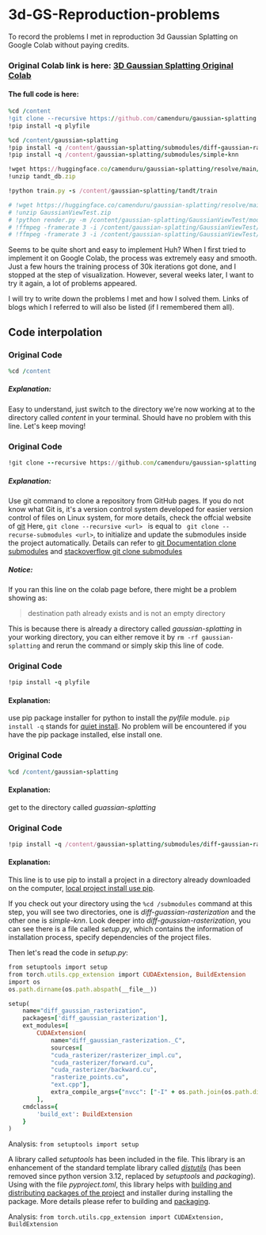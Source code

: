 # 3d-GS-Reproduction-problems
To record the problems I met in reproduction 3d Gaussian Splatting on Google Colab without paying credits.

### Original Colab link is here: [3D Gaussian Splatting Original Colab](https://colab.research.google.com/github/camenduru/gaussian-splatting-colab/blob/main/gaussian_splatting_colab.ipynb)

#### The full code is here: 
```ruby
%cd /content
!git clone --recursive https://github.com/camenduru/gaussian-splatting
!pip install -q plyfile

%cd /content/gaussian-splatting
!pip install -q /content/gaussian-splatting/submodules/diff-gaussian-rasterization
!pip install -q /content/gaussian-splatting/submodules/simple-knn

!wget https://huggingface.co/camenduru/gaussian-splatting/resolve/main/tandt_db.zip
!unzip tandt_db.zip

!python train.py -s /content/gaussian-splatting/tandt/train

# !wget https://huggingface.co/camenduru/gaussian-splatting/resolve/main/GaussianViewTest.zip
# !unzip GaussianViewTest.zip
# !python render.py -m /content/gaussian-splatting/GaussianViewTest/model
# !ffmpeg -framerate 3 -i /content/gaussian-splatting/GaussianViewTest/model/train/ours_30000/renders/%05d.png -vf "pad=ceil(iw/2)*2:ceil(ih/2)*2" -c:v libx264 -r 3 -pix_fmt yuv420p /content/renders.mp4
# !ffmpeg -framerate 3 -i /content/gaussian-splatting/GaussianViewTest/model/train/ours_30000/gt/%05d.png -vf "pad=ceil(iw/2)*2:ceil(ih/2)*2" -c:v libx264 -r 3 -pix_fmt yuv420p /content/gt.mp4 -y
```

Seems to be quite short and easy to implement Huh? When I first tried to implement it on Google Colab, the process was extremely easy and smooth. Just a few hours the training process of 30k iterations got done, and I stopped at the step of visualization. However, several weeks later, I want to try it again, a lot of problems appeared. 

I will try to write down the problems I met and how I solved them. Links of blogs which I referred to will also be listed (if I remembered them all).

## Code interpolation
### Original Code
```ruby
%cd /content
```
##### Explanation: 
Easy to understand, just switch to the directory we're now working at to the directory called _content_ in your terminal. Should have no problem with this line. Let's keep moving!

### Original Code
```ruby
!git clone --recursive https://github.com/camenduru/gaussian-splatting
```
##### Explanation: 
Use git command to clone a repository from GitHub pages. If you do not know what Git is, it's a version control system developed for easier version control of files on Linux system, for more details, check the offcial website of [git](https://git-scm.com/docs/user-manual.html) Here, ```git clone --recursive <url> ``` is equal to ``` git clone --recurse-submodules <url>```, to initialize and update the submodules inside the project automatically. Details can refer to [git Documentation clone submodules](https://git-scm.com/docs/git-clone#Documentation/git-clone.txt-code--recurse-submodulescodecodecodeemltpathspecgtem) and [stackoverflow git clone submodules](https://stackoverflow.com/questions/3796927/how-do-i-git-clone-a-repo-including-its-submodules)
##### Notice:
If you ran this line on the colab page before, there might be a problem showing as: 
> destination path already exists and is not an empty directory 

This is because there is already a directory called _gaussian-splatting_ in your working directory, you can either remove it by ```rm -rf gaussian-splatting``` and rerun the command or simply skip this line of code.

### Original Code
```ruby
!pip install -q plyfile
```
#### Explanation:
use pip package installer for python to install the _pylfile_ module. ```pip install -q``` stands for [quiet install](https://pip.pypa.io/en/stable/cli/pip/#cmdoption-q). No problem will be encountered if you have the pip package installed, else install one.

### Original Code
```ruby
%cd /content/gaussian-splatting
```
#### Explanation:
get to the directory called _guassian-splatting_

### Original Code
```ruby
!pip install -q /content/gaussian-splatting/submodules/diff-gaussian-rasterization
```
#### Explanation:
This line is to use pip to install a project in a directory already downloaded on the computer, [local project install use pip](https://pip.pypa.io/en/stable/topics/local-project-installs/).  

If you check out your directory using the ```%cd /submodules``` command at this step, you will see two directories, one is _diff-guassian-rasterization_ and the other one is _simple-knn_. 
Look deeper into _diff-gaussian-rasterization_, you can see there is a file called _setup.py_, which contains the information of installation process, specify dependencies of the project files. 

Then let's read the code in _setup.py_:
```ruby
from setuptools import setup
from torch.utils.cpp_extension import CUDAExtension, BuildExtension
import os
os.path.dirname(os.path.abspath(__file__))

setup(
    name="diff_gaussian_rasterization",
    packages=['diff_gaussian_rasterization'],
    ext_modules=[
        CUDAExtension(
            name="diff_gaussian_rasterization._C",
            sources=[
            "cuda_rasterizer/rasterizer_impl.cu",
            "cuda_rasterizer/forward.cu",
            "cuda_rasterizer/backward.cu",
            "rasterize_points.cu",
            "ext.cpp"],
            extra_compile_args={"nvcc": ["-I" + os.path.join(os.path.dirname(os.path.abspath(__file__)), "third_party/glm/")]})
        ],
    cmdclass={
        'build_ext': BuildExtension
    }
)
```
Analysis: ```from setuptools import setup```

A library called _setuptools_ has been included in the file. This library is an enhancement of the standard template library called [_distutils_](https://zhuanlan.zhihu.com/p/276461821) (has been removed since python version 3.12, replaced by _setuptools_ and _packaging_). Using with the file _pyproject.toml_, this library helps with [building and distributing packages of the project](https://www.bilibili.com/video/BV1y64y1U7cJ/?spm_id_from=333.337.search-card.all.click&vd_source=02a0a629234ac89b2b67c57092a6dada) and installer during installing the package. More details please refer to building and [packaging](https://zhuanlan.zhihu.com/p/276461821).

Analysis: ```from torch.utils.cpp_extension import CUDAExtension, BuildExtension```




